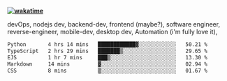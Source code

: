**[![wakatime](https://wakatime.com/badge/user/87646243-158a-4241-a3cb-668e1fa2dbb8.svg)](https://wakatime.com/@87646243-158a-4241-a3cb-668e1fa2dbb8?style=plastic)**


devOps, nodejs dev, backend-dev, frontend (maybe?), software engineer, reverse-engineer, mobile-dev, desktop dev, Automation (i'm fully love it), 

<!--START_SECTION:waka-->

```txt
Python       4 hrs 14 mins   ████████████▓░░░░░░░░░░░░   50.21 %
TypeScript   2 hrs 29 mins   ███████▒░░░░░░░░░░░░░░░░░   29.65 %
EJS          1 hr 7 mins     ███▒░░░░░░░░░░░░░░░░░░░░░   13.30 %
Markdown     14 mins         ▓░░░░░░░░░░░░░░░░░░░░░░░░   02.94 %
CSS          8 mins          ▒░░░░░░░░░░░░░░░░░░░░░░░░   01.67 %
```

<!--END_SECTION:waka-->
